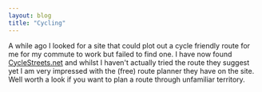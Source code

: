 ```yaml
---
layout: blog
title: "Cycling"
---
```

 
 A while ago I looked for a site that could plot out a cycle friendly route for me for my commute to work but failed to find one. I have now found [CycleStreets.net](http://www.cyclestreets.net/) and whilst I haven't actually tried the route they suggest yet I am very impressed with the (free) route planner they have on the site. Well worth a look if you want to plan a route through unfamiliar territory.
 